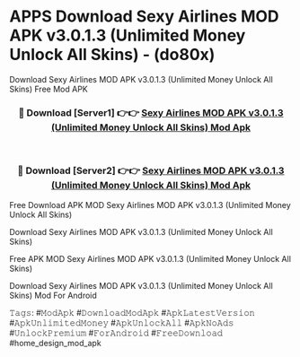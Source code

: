 # APPS Download Sexy Airlines MOD APK v3.0.1.3 (Unlimited Money Unlock All Skins) - (do80x)
Download Sexy Airlines MOD APK v3.0.1.3 (Unlimited Money Unlock All Skins) Free Mod APK

<div align="center">
<h3>🔴 Download [Server1] 👉👉 <a href="https://apk-comot.site?title=Sexy_Airlines_MOD_APK_v3.0.1.3_(Unlimited_Money_Unlock_All_Skins)">Sexy Airlines MOD APK v3.0.1.3 (Unlimited Money Unlock All Skins) Mod Apk</a></h3><br>

<h3>🔴 Download [Server2] 👉👉 <a href="https://apk-comot.site?title=Sexy_Airlines_MOD_APK_v3.0.1.3_(Unlimited_Money_Unlock_All_Skins)">Sexy Airlines MOD APK v3.0.1.3 (Unlimited Money Unlock All Skins) Mod Apk</a></h3>
</div>


Free Download APK MOD Sexy Airlines MOD APK v3.0.1.3 (Unlimited Money Unlock All Skins)

Download Sexy Airlines MOD APK v3.0.1.3 (Unlimited Money Unlock All Skins) 

Free APK MOD Sexy Airlines MOD APK v3.0.1.3 (Unlimited Money Unlock All Skins) 

Download Sexy Airlines MOD APK v3.0.1.3 (Unlimited Money Unlock All Skins) Mod For Android

𝚃𝚊𝚐𝚜: #𝙼𝚘𝚍𝙰𝚙𝚔 #𝙳𝚘𝚠𝚗𝚕𝚘𝚊𝚍𝙼𝚘𝚍𝙰𝚙𝚔 #𝙰𝚙𝚔𝙻𝚊𝚝𝚎𝚜𝚝𝚅𝚎𝚛𝚜𝚒𝚘𝚗 #𝙰𝚙𝚔𝚄𝚗𝚕𝚒𝚖𝚒𝚝𝚎𝚍𝙼𝚘𝚗𝚎𝚢 #𝙰𝚙𝚔𝚄𝚗𝚕𝚘𝚌𝚔𝙰𝚕𝚕 #𝙰𝚙𝚔𝙽𝚘𝙰𝚍𝚜 #𝚄𝚗𝚕𝚘𝚌𝚔𝙿𝚛𝚎𝚖𝚒𝚞𝚖 #𝙵𝚘𝚛𝙰𝚗𝚍𝚛𝚘𝚒𝚍 #𝙵𝚛𝚎𝚎𝙳𝚘𝚠𝚗𝚕𝚘𝚊𝚍 #home_design_mod_apk